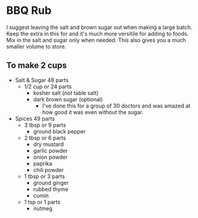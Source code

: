 # BBQ Rub

I suggest leaving the salt and brown sugar out when making a large batch. Keep the extra in this for and it's much more versitile for adding to foods. Mix in the salt and sugar only when needed. This also gives you a much smaller volume to store.

## To make 2 cups
* Salt & Sugar 48 parts
  * 1/2 cup or 24 parts
    * kosher salt (*not* table salt)
    * dark brown sugar (optional)
      * I've done this for a group of 30 doctors and was amazed at how good it was even without the sugar.
* Spices 49 parts
  * 3 tbsp or 9 parts
    * ground black pepper
  * 2 tbsp or 6 parts
    * dry mustard
    * garlic powder
    * onion powder
    * paprika
    * chili powder
  * 1 tbsp or 3 parts
    * ground ginger
    * rubbed thyme
    * cumin
  * 1 tsp or 1 parts
    * nutmeg
